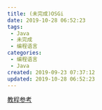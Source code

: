 ```yaml
---
title: (未完成)OSGi
date: 2019-10-28 06:52:23
tags: 
 - Java
 - 未完成
 - 编程语言
categories: 
 - 编程语言
 - Java
created: 2019-09-23 07:37:12
updated: 2019-10-28 06:52:23
---
```


[教程参考](http://www.osgi.com.cn/)
